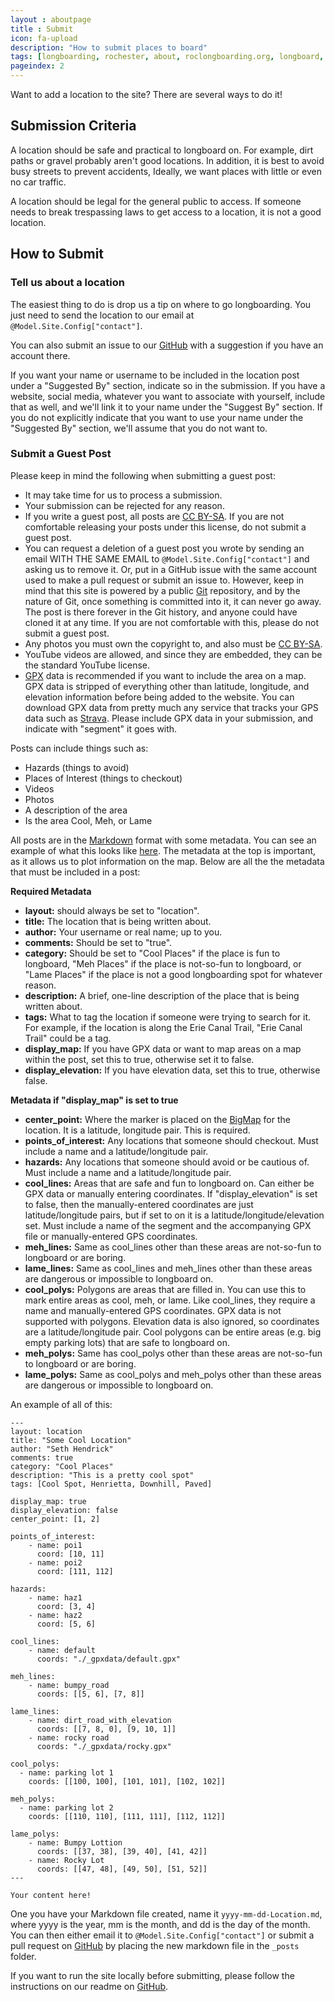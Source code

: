 ```yaml
---
layout : aboutpage
title : Submit
icon: fa-upload
description: "How to submit places to board"
tags: [longboarding, rochester, about, roclongboarding.org, longboard, ny, new york, submit, github]
pageindex: 2
---
```


Want to add a location to the site?  There are several ways to do it!

## Submission Criteria

A location should be safe and practical to longboard on.  For example, dirt paths or gravel probably aren't good locations.  In addition, it is best to avoid busy streets to prevent accidents,  Ideally, we want places with little or even no car traffic.

A location should be legal for the general public to access.  If someone needs to break trespassing laws to get access to a location, it is not a good location.

## How to Submit

### Tell us about a location

The easiest thing to do is drop us a tip on where to go longboarding.  You just need to send the location to our email at ```@Model.Site.Config["contact"]```.

You can also submit an issue to our [GitHub](@Model.Site.Config["githubissues"]) with a suggestion if you have an account there.

If you want your name or username to be included in the location post under a "Suggested By" section, indicate so in the submission.  If you have a website, social media, whatever you want to associate with yourself, include that as well, and we'll link it to your name under the "Suggest By" section.  If you do not explicitly indicate that you want to use your name under the "Suggested By" section, we'll assume that you do not want to.

### Submit a Guest Post

Please keep in mind the following when submitting a guest post:
* It may take time for us to process a submission.
* Your submission can be rejected for any reason.
* If you write a guest post, all posts are [CC BY-SA](https://creativecommons.org/licenses/by-sa/4.0/).  If you are not comfortable releasing your posts under this license, do not submit a guest post.
* You can request a deletion of a guest post you wrote by sending an email WITH THE SAME EMAIL to ```@Model.Site.Config["contact"]``` and asking us to remove it.  Or, put in a GitHub issue with the same account used to make a pull request or submit an issue to.  However, keep in mind that this site is powered by a public [Git](https://en.wikipedia.org/wiki/Git) repository, and by the nature of Git, once something is committed into it, it can never go away.  The post is there forever in the Git history, and anyone could have cloned it at any time.  If you are not comfortable with this, please do not submit a guest post.
* Any photos you must own the copyright to, and also must be [CC BY-SA](https://creativecommons.org/licenses/by-sa/4.0/).
* YouTube videos are allowed, and since they are embedded, they can be the standard YouTube license.
* [GPX](https://en.wikipedia.org/wiki/GPS_Exchange_Format) data is recommended if you want to include the area on a map.  GPX data is stripped of everything other than latitude, longitude, and elevation information before being added to the website.  You can download GPX data from pretty much any service that tracks your GPS data such as [Strava](https://www.strava.com/).  Please include GPX data in your submission, and indicate with "segment" it goes with.

Posts can include things such as:
* Hazards (things to avoid)
* Places of Interest (things to checkout)
* Videos
* Photos
* A description of the area
* Is the area Cool, Meh, or Lame

All posts are in the [Markdown](https://en.wikipedia.org/wiki/Markdown) format with some metadata.  You can see an example of what this looks like [here](https://raw.githubusercontent.com/xforever1313/roclongboarding.info/master/_posts/2020-9-7-ErieCanalClinton.md?token=AATVIXUI322VIKQKU6RYUVC7LUXX6).  The metadata at the top is important, as it allows us to plot information on the map.  Below are all the the metadata that must be included in a post:

**Required Metadata**
* **layout:** should always be set to "location".
* **title:** The location that is being written about.
* **author:** Your username or real name; up to you.
* **comments:** Should be set to "true".
* **category:** Should be set to "Cool Places" if the place is fun to longboard, "Meh Places" if the place is not-so-fun to longboard, or "Lame Places" if the place is not a good longboarding spot for whatever reason.
* **description:** A brief, one-line description of the place that is being written about.
* **tags:** What to tag the location if someone were trying to search for it.  For example, if the location is along the Erie Canal Trail, "Erie Canal Trail" could be a tag.
* **display_map:** If you have GPX data or want to map areas on a map within the post, set this to true, otherwise set it to false.
* **display_elevation:** If you have elevation data, set this to true, otherwise false.

**Metadata if "display_map" is set to true**
* **center_point:** Where the marker is placed on the [BigMap](/bigmap.html) for the location.  It is a latitude, longitude pair.  This is required.
* **points_of_interest:** Any locations that someone should checkout.  Must include a name and a latitude/longitude pair.
* **hazards:** Any locations that someone should avoid or be cautious of.  Must include a name and a latitude/longitude pair.
* **cool_lines:** Areas that are safe and fun to longboard on.  Can either be GPX data or manually entering coordinates.  If "display_elevation" is set to false, then the manually-entered coordinates are just latitude/longitude pairs, but if set to on it is a latitude/longitude/elevation set.  Must include a name of the segment and the accompanying GPX file or manually-entered GPS coordinates.
* **meh_lines:** Same as cool_lines other than these areas are not-so-fun to longboard or are boring.
* **lame_lines:** Same as cool_lines and meh_lines other than these areas are dangerous or impossible to longboard on.
* **cool_polys:** Polygons are areas that are filled in.  You can use this to mark entire areas as cool, meh, or lame.  Like cool_lines, they require a name and manually-entered GPS coordinates.  GPX data is not supported with polygons.  Elevation data is also ignored, so coordinates are a latitude/longitude pair.  Cool polygons can be entire areas (e.g. big empty parking lots) that are safe to longboard on.
* **meh_polys:** Same has cool_polys other than these areas are not-so-fun to longboard or are boring.
* **lame_polys:**  Same as cool_polys and meh_polys other than these areas are dangerous or impossible to longboard on.

An example of all of this:
```
---
layout: location
title: "Some Cool Location"
author: "Seth Hendrick"
comments: true
category: "Cool Places"
description: "This is a pretty cool spot"
tags: [Cool Spot, Henrietta, Downhill, Paved]

display_map: true
display_elevation: false
center_point: [1, 2]

points_of_interest:
    - name: poi1
      coord: [10, 11]
    - name: poi2
      coord: [111, 112]

hazards:
    - name: haz1
      coord: [3, 4]
    - name: haz2
      coord: [5, 6]
    
cool_lines:
    - name: default
      coords: "./_gpxdata/default.gpx"

meh_lines:
    - name: bumpy_road
      coords: [[5, 6], [7, 8]]
    
lame_lines:
    - name: dirt_road_with_elevation
      coords: [[7, 8, 0], [9, 10, 1]]
    - name: rocky road
      coords: "./_gpxdata/rocky.gpx"

cool_polys:
  - name: parking lot 1
    coords: [[100, 100], [101, 101], [102, 102]]

meh_polys:
  - name: parking lot 2
    coords: [[110, 110], [111, 111], [112, 112]]

lame_polys:
    - name: Bumpy Lottion
      coords: [[37, 38], [39, 40], [41, 42]]
    - name: Rocky Lot
      coords: [[47, 48], [49, 50], [51, 52]]
---

Your content here!

```

One you have your Markdown file created, name it ```yyyy-mm-dd-Location.md```, where yyyy is the year, mm is the month, and dd is the day of the month.  You can then either email it to ```@Model.Site.Config["contact"]``` or submit a pull request on [GitHub](@Model.Site.Config["github"]) by placing the new markdown file in the ```_posts``` folder.

If you want to run the site locally before submitting, please follow the instructions on our readme on [GitHub](@Model.Site.Config["github"]).
